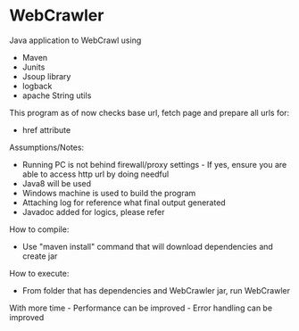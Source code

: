 # WebCrawler

Java application to WebCrawl using 
  - Maven
  - Junits
  - Jsoup library
  - logback
  - apache String utils

This program as of now checks base url, fetch page and prepare all urls for:
  - href attribute

Assumptions/Notes:
   - Running PC is not behind firewall/proxy settings - If yes, ensure you are able to access http url by doing needful
   - Java8 will be used
   - Windows machine is used to build the program
   - Attaching log for reference what final output generated
   - Javadoc added for logics, please refer

How to compile:
   - Use "maven install" command that will download dependencies and create jar

How to execute:
   - From folder that has dependencies and WebCrawler jar, run WebCrawler

With more time
    - Performance can be improved
    - Error handling can be improved
